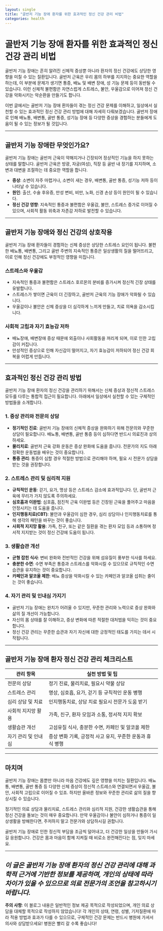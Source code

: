 ```yaml
---
layout: single
title: "골반저 기능 장애 환자를 위한 효과적인 정신 건강 관리 비법"
categories: health
---
```

골반저 기능 장애 환자를 위한 효과적인 정신 건강 관리 비법
====================================================

골반저 기능 장애는 흔히 알려진 신체적 증상뿐 아니라 환자의 정신 건강에도 상당한 영향을 미칠 수 있는 질환입니다. 골반저 근육은 우리 몸의 하부를 지지하는 중요한 역할을 하는데, 이 부분에 문제가 생기면 통증, 배뇨 및 배변 장애, 성 기능 문제 등이 동반될 수 있습니다. 이런 신체적 불편함은 자연스럽게 스트레스, 불안, 우울감으로 이어져 정신 건강을 악화시키는 악순환을 만들기도 합니다.

이번 글에서는 골반저 기능 장애 환자들이 겪는 정신 건강 문제를 이해하고, 일상에서 실천할 수 있는 효과적인 정신 건강 관리 방법에 대해 자세히 다뤄보겠습니다. 골반저 장애로 인해 배뇨통, 배변통, 골반 통증, 성기능 장애 등 다양한 증상을 경험하는 분들에게 도움이 될 수 있는 정보가 될 것입니다.

---

골반저 기능 장애란 무엇인가요?
----------------------------

골반저 기능 장애는 골반저 근육이 약해지거나 긴장되어 정상적인 기능을 하지 못하는 상태를 말합니다. 골반저 근육은 방광, 자궁(여성), 직장 등 골반 내 장기를 지지하며, 소변과 대변을 조절하는 데 중요한 역할을 합니다.

- **증상**: 소변이 자주 마렵거나, 소변이 새는 경우, 배변통, 골반 통증, 성기능 저하 등이 나타날 수 있습니다.
- **원인**: 출산, 수술 후유증, 만성 변비, 비만, 노화, 신경 손상 등이 원인이 될 수 있습니다.
- **정신 건강 영향**: 지속적인 통증과 불편함은 우울감, 불안, 스트레스 증가로 이어질 수 있으며, 사회적 활동 위축과 자존감 저하로 발전할 수 있습니다.

---

골반저 기능 장애와 정신 건강의 상호작용
-----------------------------

골반저 기능 장애 환자들이 경험하는 신체 증상은 상당한 스트레스 요인이 됩니다. 불편한 배뇨통, 배변통, 그리고 골반 주변의 지속적인 통증은 일상생활의 질을 떨어뜨리고, 이로 인해 정신 건강에도 부정적인 영향을 미칩니다.

### 스트레스와 우울감

- 지속적인 통증과 불편함은 스트레스 호르몬의 분비를 증가시켜 정신적 긴장 상태를 유발합니다.
- 스트레스가 쌓이면 근육이 더 긴장하고, 골반저 근육의 기능 장애가 악화될 수 있습니다.
- 우울감이나 불안은 신체 증상을 더 심각하게 느끼게 만들고, 치료 의욕을 감소시킵니다.

### 사회적 고립과 자기 효능감 저하

- 배뇨장애, 배변장애 증상 때문에 외출이나 사회활동을 꺼리게 되며, 이로 인한 고립감이 커집니다.
- 만성적인 증상으로 인해 자신감이 떨어지고, 자기 효능감이 저하되어 정신 건강 회복을 어렵게 만듭니다.

---

효과적인 정신 건강 관리 방법
-----------------------

골반저 기능 장애 환자의 정신 건강을 관리하기 위해서는 신체 증상과 정신적 스트레스 모두를 다루는 통합적 접근이 필요합니다. 아래에서 일상에서 실천할 수 있는 구체적인 방법들을 소개합니다.

### 1. 증상 관리와 전문의 상담

- **정기적인 진료**: 골반저 기능 장애의 신체적 증상을 완화하기 위해 전문의와 꾸준한 상담이 필요합니다. 배뇨통, 배변통, 골반 통증 등이 심하다면 반드시 의료진과 상의하세요.
- **물리치료**: 골반저 근육 강화 운동은 증상 완화에 도움을 줍니다. 전문가의 지도 아래 정확한 운동법을 배우는 것이 중요합니다.
- **통증 관리**: 통증이 심할 경우 적절한 방법으로 관리해야 하며, 필요 시 전문가 상담을 받는 것을 권장합니다.

### 2. 스트레스 관리 및 심리적 지원

- **규칙적인 운동**: 걷기, 요가, 명상 등은 스트레스 감소에 효과적입니다. 단, 골반저 근육에 무리가 가지 않도록 주의하세요.
- **심호흡과 이완법**: 심호흡, 점진적 근육 이완법 등은 긴장된 근육을 풀어주고 마음을 안정시키는 데 도움을 줍니다.
- **인지행동치료(CBT)**: 불안과 우울감이 심한 경우, 심리 상담이나 인지행동치료를 통해 생각의 패턴을 바꾸는 것이 좋습니다.
- **사회적 지지망 활용**: 가족, 친구, 또는 같은 질환을 겪는 환자 모임 등과 소통하며 정서적 지지받는 것이 정신 건강에 도움이 됩니다.

### 3. 생활습관 개선

- **균형 잡힌 식사**: 변비 완화와 전반적인 건강을 위해 섬유질이 풍부한 식사를 하세요.
- **충분한 수면**: 수면 부족은 통증과 스트레스를 악화시킬 수 있으므로 규칙적인 수면 습관을 유지하는 것이 중요합니다.
- **카페인과 알코올 제한**: 배뇨 증상을 악화시킬 수 있는 카페인과 알코올 섭취는 줄이는 것이 좋습니다.

### 4. 자기 관리 및 인내심 가지기

- 골반저 기능 장애는 완치가 어려울 수 있지만, 꾸준한 관리와 노력으로 증상 완화와 삶의 질 개선이 가능합니다.
- 자신의 몸 상태를 잘 이해하고, 증상 변화에 따른 적절한 대처법을 익히는 것이 중요합니다.
- 정신 건강 관리는 꾸준한 습관과 자기 자신에 대한 긍정적인 태도를 가지는 데서 시작됩니다.

---

골반저 기능 장애 환자 정신 건강 관리 체크리스트
-----------------------------

| 관리 항목                 | 실천 방법 및 팁                                     |
|----------------------|--------------------------------------------|
| 전문의 상담               | 정기 진료, 물리치료, 필요시 약물 상담                       |
| 스트레스 관리              | 명상, 심호흡, 요가, 걷기 등 규칙적인 운동 병행                  |
| 심리 상담 및 치료            | 인지행동치료, 상담 치료 필요시 전문가 도움 받기                  |
| 사회적 지지망 활용           | 가족, 친구, 환자 모임과 소통, 정서적 지지 확보                   |
| 생활습관 개선              | 고섬유질 식사, 충분한 수면, 카페인 및 알코올 제한                  |
| 자기 관리 및 인내심          | 증상 변화 기록, 긍정적 사고 유지, 꾸준한 운동과 휴식 병행             |

---

마치며
------

골반저 기능 장애는 몸뿐만 아니라 마음 건강에도 깊은 영향을 미치는 질환입니다. 배뇨통, 배변통, 골반 통증 등 다양한 신체 증상이 정신적 스트레스와 연결되면서 우울감, 불안, 사회적 고립으로 이어질 수 있죠. 하지만 올바른 정보와 꾸준한 관리로 삶의 질을 향상시킬 수 있습니다.

정기적인 의료 상담과 물리치료, 스트레스 관리와 심리적 지원, 건강한 생활습관을 통해 정신 건강을 돌보는 것이 매우 중요합니다. 만약 우울감이나 불안이 심하거나 통증이 일상생활을 방해한다면, 주저하지 말고 전문가와 상담하시길 권합니다.

골반저 기능 장애로 인한 정신적 부담을 조금씩 덜어내고, 더 건강한 일상을 만들어 가시길 응원합니다. 건강은 몸과 마음이 함께 지켜질 때 비로소 완전해진다는 점, 잊지 마세요.

---

*이 글은 골반저 기능 장애 환자의 정신 건강 관리에 대해 과학적 근거에 기반한 정보를 제공하며, 개인의 상태에 따라 차이가 있을 수 있으므로 의료 전문가의 조언을 참고하시기 바랍니다.*
---

**주의 사항**: 이 블로그 내용은 일반적인 정보 제공 목적으로 작성되었으며, 개인 의료 상담을 대체할 목적으로 작성하지 않았습니다! 각 개인의 상태, 연령, 성별, 기저질환에 따라 적용 방법과 효과가 다를 수 있으므로, 구체적인 건강 문제는 반드시 병원에 가셔서 의사와 상담받으세요! 병원은 빨리 갈 수록 좋습니다!
